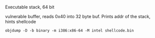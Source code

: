 Executable stack, 64 bit

vulnerable buffer, reads 0x40 into 32 byte buf. Prints addr of the stack, hints shellcode


`objdump -D -b binary -m i386:x86-64 -M intel shellcode.bin`